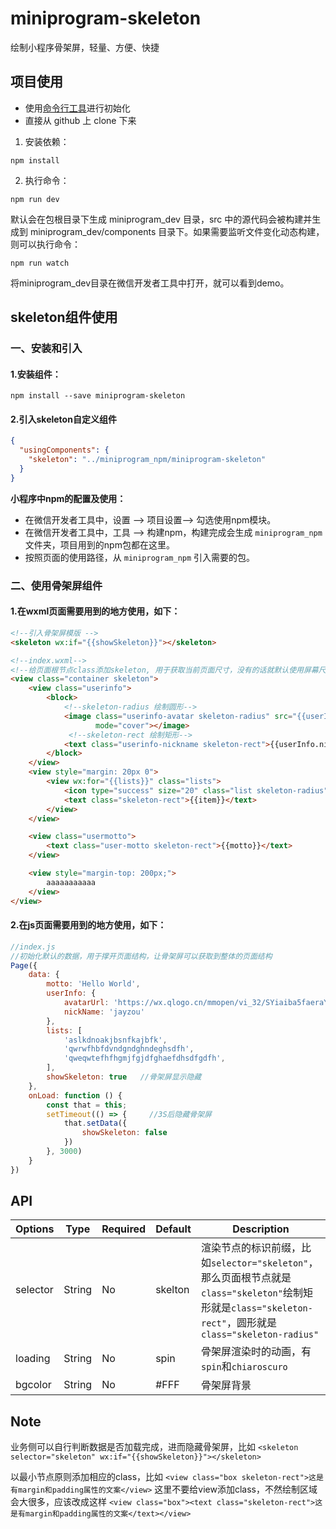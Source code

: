 # miniprogram-skeleton

绘制小程序骨架屏，轻量、方便、快捷


## 项目使用

* 使用[命令行工具](https://github.com/wechat-miniprogram/miniprogram-cli)进行初始化
* 直接从 github 上 clone 下来

1. 安装依赖：

```
npm install
```

2. 执行命令：

```
npm run dev
```

默认会在包根目录下生成 miniprogram\_dev 目录，src 中的源代码会被构建并生成到 miniprogram\_dev/components 目录下。如果需要监听文件变化动态构建，则可以执行命令：

```
npm run watch
```

将miniprogram\_dev目录在微信开发者工具中打开，就可以看到demo。

## skeleton组件使用

### 一、安装和引入

#### 1.安装组件： 

```
npm install --save miniprogram-skeleton
```
#### 2.引入skeleton自定义组件

```json
{
  "usingComponents": {
    "skeleton": "../miniprogram_npm/miniprogram-skeleton"
  }
}
```

**小程序中npm的配置及使用：**
- 在微信开发者工具中，设置 —> 项目设置—> 勾选使用npm模块。
- 在微信开发者工具中，工具 —> 构建npm，构建完成会生成 `miniprogram_npm` 文件夹，项目用到的npm包都在这里。
- 按照页面的使用路径，从 `miniprogram_npm` 引入需要的包。

### 二、使用骨架屏组件

#### 1.在wxml页面需要用到的地方使用，如下：
```html
<!--引入骨架屏模版 -->
<skeleton wx:if="{{showSkeleton}}"></skeleton>

<!--index.wxml-->
<!--给页面根节点class添加skeleton, 用于获取当前页面尺寸，没有的话就默认使用屏幕尺寸-->
<view class="container skeleton">
    <view class="userinfo">
        <block>
	        <!--skeleton-radius 绘制圆形-->
            <image class="userinfo-avatar skeleton-radius" src="{{userInfo.avatarUrl}}"
                   mode="cover"></image>
             <!--skeleton-rect 绘制矩形-->
            <text class="userinfo-nickname skeleton-rect">{{userInfo.nickName}}</text>
        </block>
    </view>
    <view style="margin: 20px 0">
        <view wx:for="{{lists}}" class="lists">
            <icon type="success" size="20" class="list skeleton-radius"/>
            <text class="skeleton-rect">{{item}}</text>
        </view>
    </view>

    <view class="usermotto">
        <text class="user-motto skeleton-rect">{{motto}}</text>
    </view>

    <view style="margin-top: 200px;">
        aaaaaaaaaaa
    </view>
</view>
```

#### 2.在js页面需要用到的地方使用，如下：

```javascript
//index.js
//初始化默认的数据，用于撑开页面结构，让骨架屏可以获取到整体的页面结构
Page({
	data: {
		motto: 'Hello World',
		userInfo: {
			avatarUrl: 'https://wx.qlogo.cn/mmopen/vi_32/SYiaiba5faeraYBoQCWdsBX4hSjFKiawzhIpnXjejDtjmiaFqMqhIlRBqR7IVdbKE51npeF6X1cXxtDQD2bzehgqMA/132',
			nickName: 'jayzou'
		},
		lists: [
			'aslkdnoakjbsnfkajbfk',
			'qwrwfhbfdvndgndghndeghsdfh',
			'qweqwtefhfhgmjfgjdfghaefdhsdfgdfh',
		],
		showSkeleton: true   //骨架屏显示隐藏
	},
	onLoad: function () {
		const that = this;
		setTimeout(() => {     //3S后隐藏骨架屏
			that.setData({
				showSkeleton: false
			})
		}, 3000)
	}
})
```

## API

| Options | Type   | Required | Default         | Description                                                  |
| ------- | ------ | --------- | --------------- | ------------------------------------------------------------ |
| selector | String | No        | skelton | 渲染节点的标识前缀，比如```selector="skeleton"```，那么页面根节点就是```class="skeleton"```绘制矩形就是```class="skeleton-rect"```，圆形就是```class="skeleton-radius"```|
| loading | String | No        | spin            | 骨架屏渲染时的动画，有`spin`和`chiaroscuro` |
| bgcolor | String  | No        | \#FFF            | 骨架屏背景 |

## Note
业务侧可以自行判断数据是否加载完成，进而隐藏骨架屏，比如
`<skeleton selector="skeleton" wx:if="{{showSkeleton}}"></skeleton>`

以最小节点原则添加相应的class，比如
`<view class="box skeleton-rect">这是有margin和padding属性的文案</view>`
这里不要给view添加class，不然绘制区域会大很多，应该改成这样
`<view class="box"><text class="skeleton-rect">这是有margin和padding属性的文案</text></view>`
